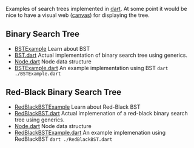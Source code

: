 Examples of search trees implemented in [dart](http://dartlang.org). At some point it would be nice to have a visual web ([canvas](http://en.wikipedia.org/wiki/Canvas_element)) for displaying the tree.

Binary Search Tree
------------------
* [BSTExample](http://algs4.cs.princeton.edu/32bst/) Learn about BST
* [BST.dart](https://github.com/financeCoding/dart-bst-example/blob/master/BSTExample/BST.dart) Actual implementation of binary search tree using generics.  
* [Node.dart](https://github.com/financeCoding/dart-bst-example/blob/master/BSTExample/Node.dart) Node data structure
* [BSTExample.dart](https://github.com/financeCoding/dart-bst-example/blob/master/BSTExample/BSTExample.dart) An example implementation using BST `dart ./BSTExample.dart` 

Red-Black Binary Search Tree
----------------------------
* [RedBlackBSTExample](http://algs4.cs.princeton.edu/33balanced/) Learn about Red-Black BST
* [RedBlackBST.dart](https://github.com/financeCoding/dart-bst-example/blob/master/RedBlackBSTExample/RedBlackBST.dart) Actual implemenation of a red-black binary search tree using generics.
* [Node.dart](https://github.com/financeCoding/dart-bst-example/blob/master/RedBlackBSTExample/Node.dart) Node data structure      
* [RedBlackBSTExample.dart](https://github.com/financeCoding/dart-bst-example/blob/master/RedBlackBSTExample/RedBlackBSTExample.dart) An example implemenation using RedBlackBST `dart ./RedBlackBST.dart`

